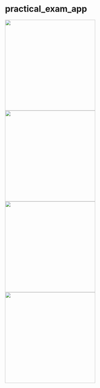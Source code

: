 # practical_exam_app

<img src = "https://github.com/nikunjparmar21899/advanced_flutter/assets/121547318/531290bb-8d82-4fe8-ab82-f8b168530e77" width = "300">

<img src = "https://github.com/nikunjparmar21899/advanced_flutter/assets/121547318/593b8fd1-1064-4e00-bf12-0d7c819f01d4" width = "300">


<img src = "https://github.com/nikunjparmar21899/advanced_flutter/assets/121547318/61c177e8-afe4-4f53-b605-6acb670e0c80" width = "300">


<img src = "https://github.com/nikunjparmar21899/advanced_flutter/assets/121547318/15711330-51b9-4af6-97b7-51dc34d58b5a" width = "300">


